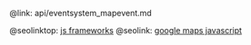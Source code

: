 @link: api/eventsystem_mapevent.md

@seolinktop: [js frameworks](https://webix.com)
@seolink: [google maps javascript](https://webix.com/widget/maps/)